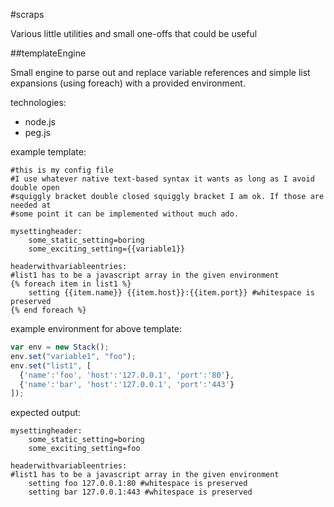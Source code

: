 #scraps

Various little utilities and small one-offs that could be useful

##templateEngine

Small engine to parse out and replace variable references and simple list expansions (using foreach) with a provided environment.

technologies:
 - node.js
 - peg.js

example template:
```
#this is my config file
#I use whatever native text-based syntax it wants as long as I avoid double open 
#squiggly bracket double closed squiggly bracket I am ok. If those are needed at 
#some point it can be implemented without much ado.

mysettingheader:
    some_static_setting=boring
    some_exciting_setting={{variable1}}

headerwithvariableentries:
#list1 has to be a javascript array in the given environment
{% foreach item in list1 %}
    setting {{item.name}} {{item.host}}:{{item.port}} #whitespace is preserved
{% end foreach %}
```

example environment for above template:
```JavaScript
var env = new Stack();
env.set("variable1", "foo");
env.set("list1", [
  {'name':'foo', 'host':'127.0.0.1', 'port':'80'}, 
  {'name':'bar', 'host':'127.0.0.1', 'port':'443'}
]);
```

expected output:
```
mysettingheader:
    some_static_setting=boring
    some_exciting_setting=foo

headerwithvariableentries:
#list1 has to be a javascript array in the given environment
    setting foo 127.0.0.1:80 #whitespace is preserved
    setting bar 127.0.0.1:443 #whitespace is preserved
```
